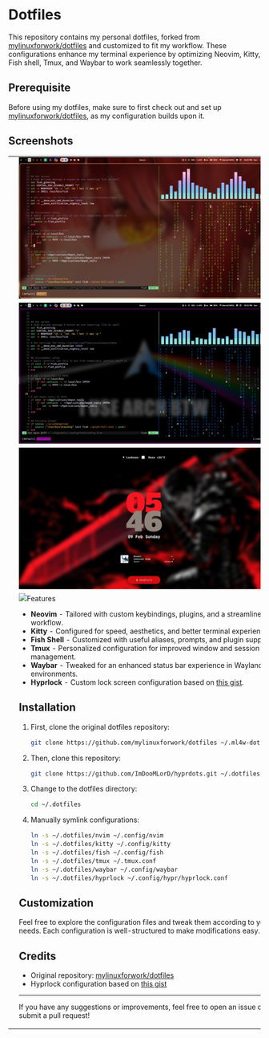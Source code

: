 # Dotfiles

This repository contains my personal dotfiles, forked from [mylinuxforwork/dotfiles](https://github.com/mylinuxforwork/dotfiles) and customized to fit my workflow. These configurations enhance my terminal experience by optimizing Neovim, Kitty, Fish shell, Tmux, and Waybar to work seamlessly together.

## Prerequisite

Before using my dotfiles, make sure to first check out and set up [mylinuxforwork/dotfiles](https://github.com/mylinuxforwork/dotfiles), as my configuration builds upon it.


## Screenshots

<table>
  <tr>
    <td><img src="./screenshots/waybar.jpg" width="500"></td>
    <td><img src="./screenshots/workflow.jpg" width="500"></td>
  </tr>
  <tr>
    <td><img src="./screenshots/hyprlock-2.jpg" width="500"></td>
    <td><img src="./screenshots/arch-3.jpg" width="500"></td>
  </tr>
  <tr>
    <td><img src="./screenshots/hyprlock-1.jpg" width="500"></td>
    <td><img src="./screenshots/hyprlock-3.jpg" width="500"></td>
  </tr>
  <tr>
    <td><img src="./screenshots/arch-1.jpg" width="500"></td>
    <td><img src="./scre


## Features

- **Neovim** - Tailored with custom keybindings, plugins, and a streamlined workflow.
- **Kitty** - Configured for speed, aesthetics, and better terminal experience.
- **Fish Shell** - Customized with useful aliases, prompts, and plugin support.
- **Tmux** - Personalized configuration for improved window and session management.
- **Waybar** - Tweaked for an enhanced status bar experience in Wayland environments.
- **Hyprlock** - Custom lock screen configuration based on [this gist](https://gist.github.com/ashish-kus/dd562b0bf5e8488a09e0b9c289f4574c).

## Installation

1. First, clone the original dotfiles repository:
   ```sh
   git clone https://github.com/mylinuxforwork/dotfiles ~/.ml4w-dotfiles
   ```
2. Then, clone this repository:
   ```sh
   git clone https://github.com/ImDooMLorD/hyprdots.git ~/.dotfiles
   ```
3. Change to the dotfiles directory:
   ```sh
   cd ~/.dotfiles
   ```
4. Manually symlink configurations:
   ```sh
   ln -s ~/.dotfiles/nvim ~/.config/nvim
   ln -s ~/.dotfiles/kitty ~/.config/kitty
   ln -s ~/.dotfiles/fish ~/.config/fish
   ln -s ~/.dotfiles/tmux ~/.tmux.conf
   ln -s ~/.dotfiles/waybar ~/.config/waybar
   ln -s ~/.dotfiles/hyprlock ~/.config/hypr/hyprlock.conf
   ```

## Customization

Feel free to explore the configuration files and tweak them according to your needs. Each configuration is well-structured to make modifications easy.

## Credits

- Original repository: [mylinuxforwork/dotfiles](https://github.com/mylinuxforwork/dotfiles)
- Hyprlock configuration based on [this gist](https://gist.github.com/ashish-kus/dd562b0bf5e8488a09e0b9c289f4574c)

---

If you have any suggestions or improvements, feel free to open an issue or submit a pull request!

